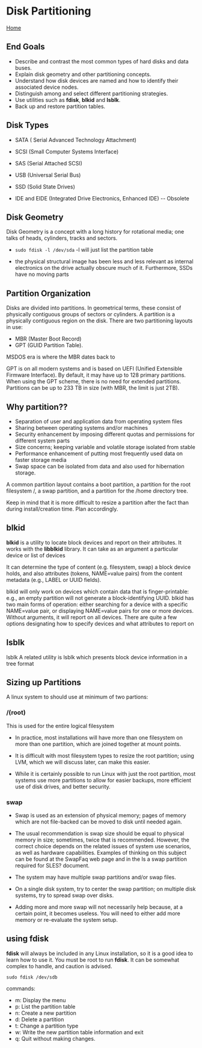 # Disk Partitioning

[Home](/README.md)


## End Goals

* Describe and contrast the most common types of hard disks and data buses.
* Explain disk geometry and other partitioning concepts.
* Understand how disk devices are named and how to identify their associated device nodes.
* Distinguish among and select different partitioning strategies.
* Use utilities such as **fdisk**, **blkid** and **lsblk**.
* Back up and restore partition tables.


## Disk Types

* SATA ( Serial Advanced Technology Attachment)

* SCSI (Small Computer Systems Interface)

* SAS (Serial Attached SCSI)

* USB (Universal Serial Bus)

* SSD (Solid State Drives)

* IDE and EIDE (Integrated Drive Electronics, Enhanced IDE) -- Obsolete


## Disk Geometry

Disk Geometry is a concept with a long history for rotational media; one talks of heads, cylinders, tracks and sectors.

* `sudo fdisk -l /dev/sda` -l will just list the partition table 

* the physical structural image has been less and less relevant as internal electronics on the drive actually obscure much of it. Furthermore, SSDs have no moving parts


## Partition Organization 

Disks are divided into partitions. In geometrical terms, these consist of physically contiguous groups of sectors or cylinders. A partition is a physically contiguous region on the disk. There are two partitioning layouts in use:

* MBR (Master Boot Record)
* GPT (GUID Partition Table).

MSDOS era is where the MBR dates back to


GPT is on all modern systems and is based on UEFI (Unified Extensible Firmware Interface). By default, it may have up to 128 primary partitions. When using the GPT scheme, there is no need for extended partitions. Partitions can be up to 233 TB in size (with MBR, the limit is just 2TB).

## Why partition??

* Separation of user and application data from operating system files
* Sharing between operating systems and/or machines
* Security enhancement by imposing different quotas and permissions for different system parts
* Size concerns; keeping variable and volatile storage isolated from stable
* Performance enhancement of putting most frequently used data on faster storage media
* Swap space can be isolated from data and also used for hibernation storage.

A common partition layout contains a boot partition, a partition for the root filesystem /, a swap partition, and a partition for the /home directory tree.

Keep in mind that it is more difficult to resize a partition after the fact than during install/creation time. Plan accordingly.


## blkid

**blkid** is a utility to locate block devices and report on their attributes. It works with the **libblkid** library. It can take as an argument a particular device or list of devices

It can determine the type of content (e.g. filesystem, swap) a block device holds, and also attributes (tokens, NAME=value pairs) from the content metadata (e.g., LABEL or UUID fields).

blkid will only work on devices which contain data that is finger-printable: e.g., an empty partition will not generate a block-identifying UUID. blkid has two main forms of operation: either searching for a device with a specific NAME=value pair, or displaying NAME=value pairs for one or more devices. Without arguments, it will report on all devices. There are quite a few options designating how to specify devices and what attributes to report on


## lsblk

lsblk
A related utility is lsblk which presents block device information in a tree format


## Sizing up Partitions

A linux system to should use at minimum of two partions:

### /(root)

This is used for the entire logical filesystem

* In practice, most installations will have more than one filesystem on more than one partition, which are joined together at mount points.

* It is difficult with most filesystem types to resize the root partition; using LVM, which we will discuss later, can make this easier.

* While it is certainly possible to run Linux with just the root partition, most systems use more partitions to allow for easier backups, more efficient use of disk drives, and better security.

### swap 

* Swap is used as an extension of physical memory; pages of memory which are not file-backed can be moved to disk until needed again.

* The usual recommendation is swap size should be equal to physical memory in size; sometimes, twice that is recommended. However, the correct choice depends on the related issues of system use scenarios, as well as hardware capabilities. Examples of thinking on this subject can be found at the SwapFaq web page and in the Is a swap partition required for SLES? document.

* The system may have multiple swap partitions and/or swap files.

* On a single disk system, try to center the swap partition; on multiple disk systems, try to spread swap over disks.

* Adding more and more swap will not necessarily help because, at a certain point, it becomes useless. You will need to either add more memory or re-evaluate the system setup.

## using fdisk

**fdisk** will always be included in any Linux installation, so it is a good idea to learn how to use it. You must be root to run **fdisk**. It can be somewhat complex to handle, and caution is advised.

`sudo fdisk /dev/sdb`

commands:

* m: Display the menu
* p: List the partition table
* n: Create a new partition
* d: Delete a partition
* t: Change a partition type
* w: Write the new partition table information and exit
* q: Quit without making changes.